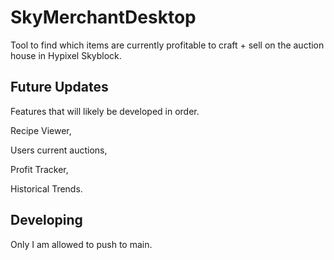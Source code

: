 # SkyMerchantDesktop

Tool to find which items are currently profitable to craft + sell on the auction house in Hypixel Skyblock.

## Future Updates
Features that will likely be developed in order.

Recipe Viewer,

Users current auctions,

Profit Tracker,

Historical Trends.

## Developing
Only I am allowed to push to main.
